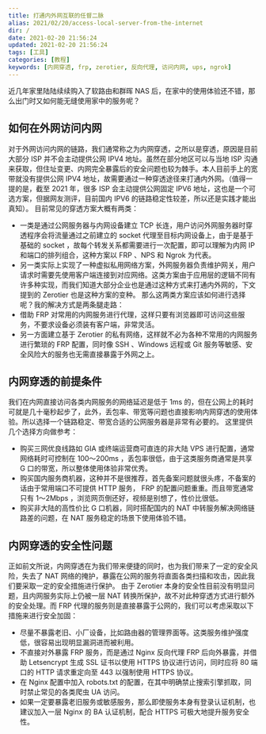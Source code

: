 ```yaml
---
title: 打通内外网互联的任督二脉
alias: 2021/02/20/access-local-server-from-the-internet
dir: /
date: 2021-02-20 21:56:24
updated: 2021-02-20 21:56:24
tags: [工具]
categories: [教程]
keywords: [内网穿透, frp, zerotier, 反向代理, 访问内网, ups, ngrok]
---
```

近几年家里陆陆续续购入了软路由和群晖 NAS 后，在家中的使用体验还不错，那么出门时又如何能无缝使用家中的服务呢？

## 如何在外网访问内网
对于外网访问内网的链路，我们通常称之为内网穿透，之所以是穿透，原因是目前大部分 ISP 并不会主动提供公网 IPV4 地址。虽然在部分地区可以与当地 ISP 沟通来获取，但住址变更、内网完全暴露后的安全问题也较为棘手。本人目前手上的宽带就没有提供公网 IPV4 地址，故需要通过一种穿透途径来打通内外网。（值得一提的是，截至 2021 年，很多 ISP 会主动提供公网固定 IPV6 地址，这也是一个可选方案，但据网友测评，目前国内 IPV6 的链路稳定性较差，所以还是实践才能出真知）。
目前常见的穿透方案大概有两类：
- 一类是通过公网服务器与内网设备建立 TCP 长连，用户访问外网服务器时穿透程序会将流量通过之前建立的 socket 代理至目标内网设备上，由于是基于基础的 socket ，故每个转发关系都需要进行一次配置，即可以理解为内网 IP 和端口的排列组合，这种方案以 FRP 、NPS 和 Ngrok 为代表。
- 另一类实际上实现了一种虚拟私用网络方案，外网服务器负责维护网关，用户请求时需要先使用客户端连接到对应网络。这类方案由于应用层的逻辑不同有许多种实现，而我们知道大部分企业也是通过这种方式来打通内外网的，下文提到的 Zerotier 也是这种方案的变种。
那么这两类方案应该如何进行选择呢？我的解决方式是两条腿走路：
- 借助 FRP 对常用的内网服务进行代理，这样只要有浏览器即可访问这些服务，不要求设备必须装有客户端，非常灵活。
- 另一方面建立基于 Zerotier 的私有网络，这样就不必为各种不常用的内网服务进行繁琐的 FRP 配置，同时像 SSH 、Windows 远程或 Git 服务等敏感、安全风险大的服务也无需直接暴露于外网之上。


## 内网穿透的前提条件
我们在内网直接访问各类内网服务的网络延迟是低于 1ms 的，但在公网上的耗时可就是几十毫秒起步了，此外，丢包率、带宽等问题也直接影响内网穿透的使用体验。所以选择一个链路稳定、带宽合适的公网服务器是非常有必要的。
这里提供几个选择方向做参考：
<!--more-->
- 购买三网优良线路如 GIA 或终端运营商可直连的非大陆 VPS 进行配置，通常网络耗时可控制在 100～200ms ，丢包率很低，由于这类服务商通常是共享 G 口的带宽，所以整体使用体验非常优秀。
- 购买国内服务商机器，这种并不是很推荐，首先备案问题就很头疼，不备案的话由于常用端口不可提供 HTTP 服务， FRP 的配置问题重重。而且带宽通常只有 1～2Mbps ，浏览网页倒还好，视频是别想了，性价比很低。
- 购买非大陆的高性价比 G 口机器，同时搭配国内的 NAT 中转服务解决网络链路差的问题，在 NAT 服务稳定的场景下使用体验不错。


## 内网穿透的安全性问题
正如前文所说，内网穿透在为我们带来便捷的同时，也为我们带来了一定的安全风险，失去了 NAT 网络的掩护，暴露在公网的服务将直面各类扫描和攻击，因此我们要采取一定的安全措施进行保护。
由于 Zerotier 本身的安全性目前没有明显问题，且内网服务实际上仍被一层 NAT 转换所保护，故不对此种穿透方式进行额外的安全处理。而 FRP 代理的服务则是直接暴露于公网的，我们可以考虑采取以下措施来进行安全加固：
- 尽量不暴露老旧、小厂设备，比如路由器的管理界面等。这类服务维护强度低，很容易出现明显漏洞进而被利用。
- 不直接对外暴露 FRP 服务，而是通过 Nginx 反向代理 FRP 后向外暴露，并借助 Letsencrypt 生成 SSL 证书以使用 HTTPS 协议进行访问，同时应将 80 端口的 HTTP 请求重定向至 443 以强制使用 HTTPS 协议。
- 在 Nginx 配置中加入 robots.txt 的配置，在其中明确禁止搜索引擎抓取，同时禁止常见的各类爬虫 UA 访问。
- 如果一定要暴露老旧服务或敏感服务，那么即使服务本身有登录认证机制，也建议加入一层 Nginx 的 BA 认证机制，配合 HTTPS 可极大地提升服务安全性。

